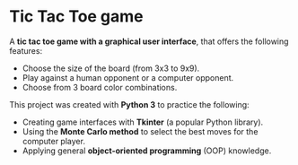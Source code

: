 
# Tic Tac Toe game

A **tic tac toe game with a graphical user interface**, that offers the following features:
* Choose the size of the board (from 3x3 to 9x9).
* Play against a human opponent or a computer opponent.
* Choose from 3 board color combinations.

This project was created with **Python 3** to practice the following:
* Creating game interfaces with **Tkinter** (a popular Python library).
* Using the **Monte Carlo method** to select the best moves for the computer player.
* Applying general **object-oriented programming** (OOP) knowledge. 
